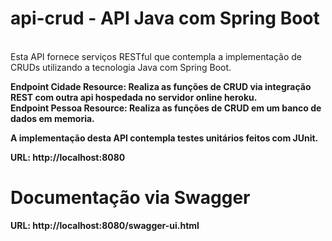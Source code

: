 # api-crud - API Java com Spring Boot
<br/>
Esta API fornece serviços RESTful que contempla a implementação de CRUDs 
utilizando a tecnologia Java com Spring Boot.

<b>Endpoint Cidade Resource:<b> Realiza as funções de CRUD via integração REST com outra api hospedada no servidor online heroku. <br/>
<b>Endpoint Pessoa Resource:<b> Realiza as funções de CRUD em um banco de dados em memoria.

A implementação desta API contempla testes unitários feitos com JUnit.

URL: http://localhost:8080

# Documentação via Swagger

URL: http://localhost:8080/swagger-ui.html 